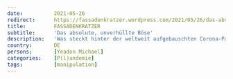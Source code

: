 ```yaml
---
date:          2021-05-26
redirect:      https://fassadenkratzer.wordpress.com/2021/05/26/das-absolute-unverhullte-bose/
title:         FASSADENKRATZER
subtitle:      'Das absolute, unverhüllte Böse'
description:   'Was steckt hinter der weltweit aufgebauschten Corona-Pandemie, den verheerend wirkenden staatlichen Maßnahmen und der totalen Impfkampagne, die der Menschheit allein die Rettung bringen soll? Der in Biochemie, Toxikologie und Pharmakologie der Atemwege ausgebildete Dr. Michael Yeadon, ehemaliger Vizepräsident von Pfizer und Leiter der dortigen Allergie- und Atemwegsforschung, sieht ein ungeheures Netz von Lügen und Täuschungen,…'
country:       DE
persons:       [Yeadon Michael]
categories:    [P(l)andemie]
tags:          [manipulation]
---
```


